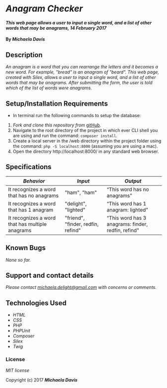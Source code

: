 # _Anagram Checker_

#### _This web page allows a user to input a single word, and a list of other words that may be anagrams, 14 February 2017_

#### By _**Michaela Davis**_


## Description

_An anagram is a word that you can rearrange the letters and it becomes a new word. For example, "bread" is an anagram of "beard". This web page, created with Silex, allows a user to input a single word, and a list of other words that may be anagrams. After submitting the form, the user is told which of the list of words were anagrams._

## Setup/Installation Requirements

* In terminal run the following commands to setup the database:

1. _Fork and clone this repository from_ [gitHub](https://github.com/michaela-davis/php_anagram.git).
2. Navigate to the root directory of the project in which ever CLI shell you are using and run the command: `composer install`.
3. Create a local server in the /web directory within the project folder using the command: `php -S localhost:8000` (assuming you are using a mac).
4. Open the directory http://localhost:8000/ in any standard web browser.

## Specifications

|    *Behavior*   |    *Input*    |     *Output*    |
|-----------------|---------------|-----------------|
| It recognizes a word that has no anagrams  | "ham", "ham" | “This word has no anagrams"|
| It recognizes a word that has 1 anagram  | "delight", "lighted" | “This word has 1 anagram: lighted"|
| It recognizes a word that has multiple anagrams  | "friend", "finder, redfin, refind" | “This word has 3 anagrams: finder, redfin, refind"|


## Known Bugs

_None so far._

## Support and contact details

_Please contact michaela.delight@gmail.com with concerns or comments._

## Technologies Used

* _HTML_
* _CSS_
* _PHP_
* _PHPUnit_
* _Composer_
* _Silex_
* _Twig_

### License

*MIT license*

Copyright (c) 2017 **_Michaela Davis_**
